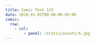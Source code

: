 ```yaml
---
title: Comic Test 123
date: 2018-01-02T00:00:00-05:00
comic:
  row:
    - col:
        - panel: /static/assets/6.jpg
---
```


